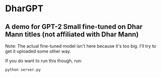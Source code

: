 # DharGPT
A demo for GPT-2 Small fine-tuned on Dhar Mann titles (not affiliated with Dhar Mann)
---
Note: The actual fine-tuned model isn't here because it's too big. I'll try to get it uploaded some other way.

If you do want to run this though, run:
```bash
python server.py
```

